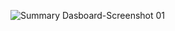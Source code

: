 ![Summary Dasboard-Screenshot 01](https://github.com/RoshniRanaDS/Excel-Dashboard/assets/161755928/9976cfae-a3c1-456f-8aed-58575f70f5f8)
